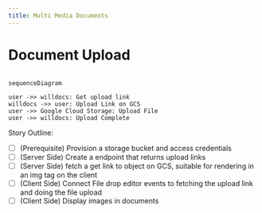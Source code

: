 ```yaml
---
title: Multi Media Documents
---
```


# Document Upload


```mermaid

sequenceDiagram

user ->> willdocs: Get upload link
willdocs ->> user: Upload Link on GCS
user ->> Google Cloud Storage: Upload File
user ->> willdocs: Upload Complete

```

Story Outline:
- [ ] (Prerequisite) Provision a storage bucket and access credentials
- [ ] (Server Side) Create a endpoint that returns upload links
- [ ] (Server Side) fetch a get link to object on GCS, suitable for rendering in an img tag on the client
- [ ] (Client Side) Connect File drop editor events to fetching the upload link and doing the file upload
- [ ] (Client Side) Display images in documents
